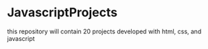 # JavascriptProjects
this repository will contain 20 projects developed with html, css, and javascript